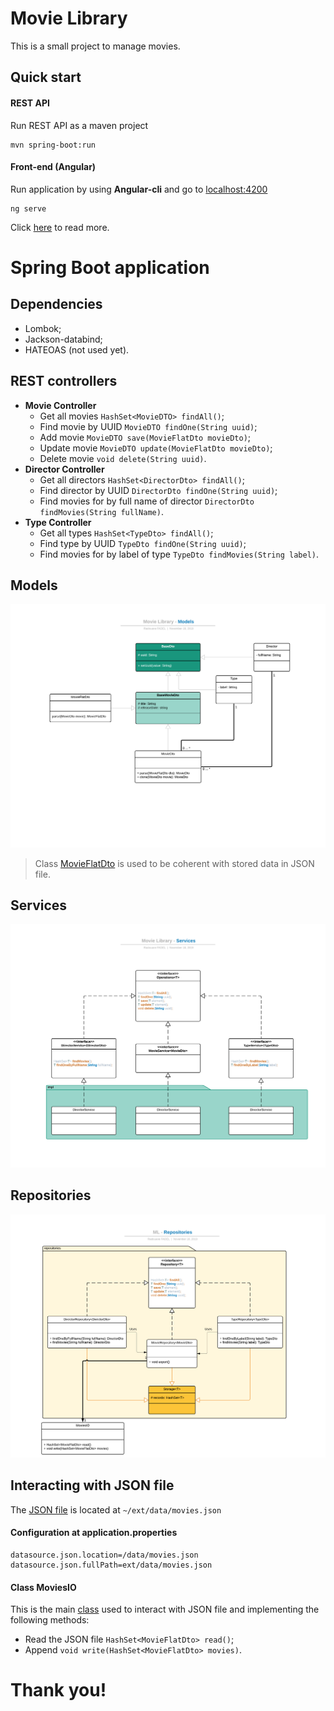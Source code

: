 # Movie Library
This is a small project to manage movies.

## Quick start
#### REST API
Run REST API as a maven project
```console
mvn spring-boot:run
```
#### Front-end (Angular)
Run application by using **Angular-cli** and go to [localhost:4200]()
```console
ng serve
```
Click [here](src/main/resources/movies-app/README.md) to read more.

# Spring Boot application
## Dependencies
* Lombok;
* Jackson-databind;
* HATEOAS (not used yet).

## REST controllers
* **Movie Controller**
    * Get all movies `HashSet<MovieDTO> findAll()`;
    * Find movie by UUID `MovieDTO findOne(String uuid)`;
    * Add movie `MovieDTO save(MovieFlatDto movieDto)`;
    * Update movie `MovieDTO update(MovieFlatDto movieDto)`;
    * Delete movie `void delete(String uuid)`.
* **Director Controller**
    * Get all directors `HashSet<DirectorDto> findAll()`;
    * Find director by UUID `DirectorDto findOne(String uuid)`;
    * Find movies for by full name of director `DirectorDto findMovies(String fullName)`.
 * **Type Controller**
     * Get all types `HashSet<TypeDto> findAll()`;
     * Find type by UUID `TypeDto findOne(String uuid)`;
     * Find movies for by label of type `TypeDto findMovies(String label)`.
     
## Models
![models](src/main/resources/doc/img/models.png)
> Class [MovieFlatDto](src/main/java/com/maltem/relfadel/movieslib/dto/MovieFlatDto.java) is used to be coherent with stored data in JSON file.

## Services
![services](src/main/resources/doc/img/services.png)

## Repositories
![repositories](src/main/resources/doc/img/repositories.png)

## Interacting with JSON file
The [JSON file](ext/data/movies.json) is located at `~/ext/data/movies.json`

#### Configuration at application.properties
```properties
datasource.json.location=/data/movies.json
datasource.json.fullPath=ext/data/movies.json
```

#### Class MoviesIO
This is the main [class](src/main/java/com/maltem/relfadel/movieslib/util/MoviesIO.java) used to interact with JSON file and implementing the following methods:
* Read the JSON file `HashSet<MovieFlatDto> read()`;
* Append `void write(HashSet<MovieFlatDto> movies)`.
# Thank you!
